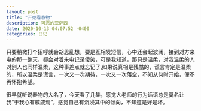 ```yaml
---
layout: post
title: "开始看春物"
description: 可恶的亚萨西
date: 2020-10-13 04:07:52 -0400
categories: 日记
---
```




只要稍微打个招呼就会胡思乱想，要是互相发短信，心中还会起波澜，接到对方来电的那一整天，都会对着来电记录傻笑，可是我知道，那只是温柔，对我温柔的人对别人也同样温柔，这种事差点就忘记了,如果说真相是残酷的，谎言肯定是温柔的，所以温柔是谎言，一次又一次期待，一次又一次落空，不知从何时开始，便不再怀抱希望。

很早就听说春物的大名了，今天看了几集，感觉大老师的行为话语总是莫名让我“于我心有戚戚焉”，感觉自己有沉浸其中的倾向，不知道是好是坏。

